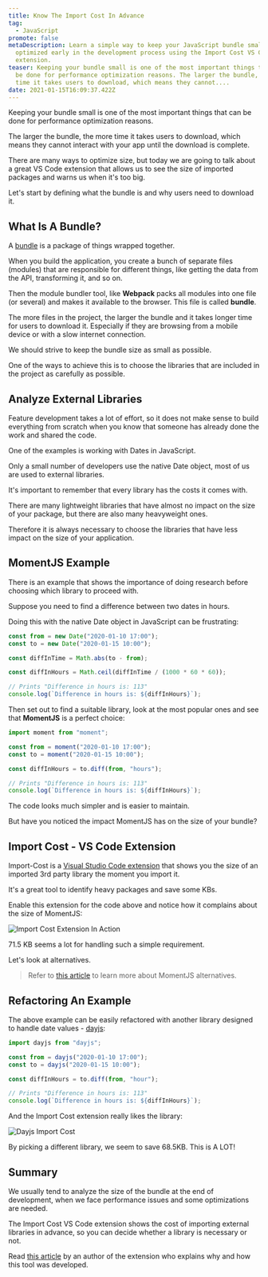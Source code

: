 ```yaml
---
title: Know The Import Cost In Advance
tag:
  - JavaScript
promote: false
metaDescription: Learn a simple way to keep your JavaScript bundle small and
  optimized early in the development process using the Import Cost VS Code
  extension.
teaser: Keeping your bundle small is one of the most important things that can
  be done for performance optimization reasons. The larger the bundle, the more
  time it takes users to download, which means they cannot....
date: 2021-01-15T16:09:37.422Z
---
```

Keeping your bundle small is one of the most important things that can be done for performance optimization reasons.

The larger the bundle, the more time it takes users to download, which means they cannot interact with your app until the download is complete.

There are many ways to optimize size, but today we are going to talk about a great VS Code extension that allows us to see the size of imported packages and warns us when it's too big.

Let's start by defining what the bundle is and why users need to download it.

## What Is A Bundle?

A [bundle](https://www.vocabulary.com/dictionary/bundle) is a package of things wrapped together.

When you build the application, you create a bunch of separate files (modules) that are responsible for different things, like getting the data from the API, transforming it, and so on.

Then the module bundler tool, like **Webpack** packs all modules into one file (or several) and makes it available to the browser. This file is called **bundle**.

The more files in the project, the larger the bundle and it takes longer time for users to download it. Especially if they are browsing from a mobile device or with a slow internet connection.

We should strive to keep the bundle size as small as possible.

One of the ways to achieve this is to choose the libraries that are included in the project as carefully as possible.

## Analyze External Libraries

Feature development takes a lot of effort, so it does not make sense to build everything from scratch when you know that someone has already done the work and shared the code.

One of the examples is working with Dates in JavaScript.

Only a small number of developers use the native Date object, most of us are used to external libraries.

It's important to remember that every library has the costs it comes with. 

There are many lightweight libraries that have almost no impact on the size of your package, but there are also many heavyweight ones.

Therefore it is always necessary to choose the libraries that have less impact on the size of your application.

## MomentJS Example

There is an example that shows the importance of doing research before choosing which library to proceed with. 

Suppose you need to find a difference between two dates in hours. 

Doing this with the native Date object in JavaScript can be frustrating:

```javascript
const from = new Date("2020-01-10 17:00");
const to = new Date("2020-01-15 10:00");

const diffInTime = Math.abs(to - from);

const diffInHours = Math.ceil(diffInTime / (1000 * 60 * 60)); 

// Prints "Difference in hours is: 113"
console.log(`Difference in hours is: ${diffInHours}`);
```

Then set out to find a suitable library, look at the most popular ones and see that **MomentJS** is a perfect choice:

```javascript
import moment from "moment";

const from = moment("2020-01-10 17:00");
const to = moment("2020-01-15 10:00");

const diffInHours = to.diff(from, "hours");

// Prints "Difference in hours is: 113"
console.log(`Difference in hours is: ${diffInHours}`);
```

The code looks much simpler and is easier to maintain.

But have you noticed the impact MomentJS has on the size of your bundle?

## Import Cost - VS Code Extension

Import-Cost is a [Visual Studio Code extension](https://marketplace.visualstudio.com/items?itemName=wix.vscode-import-cost) that shows you the size of an imported 3rd party library the moment you import it.

It's a great tool to identify heavy packages and save some KBs. 

Enable this extension for the code above and notice how it complains about the size of MomentJS:

![Import Cost Extension In Action](/img/screenshot-2021-01-15-at-17.58.08.png "Import Cost Extension In Action")

71.5 KB seems a lot for handling such a simple requirement. 

Let's look at alternatives.

> Refer to [this article](/the-best-momentjs-alternatives/) to learn more about MomentJS alternatives.

## Refactoring An Example

The above example can be easily refactored with another library designed to handle date values - [dayjs](https://github.com/iamkun/dayjs):

```javascript
import dayjs from "dayjs";

const from = dayjs("2020-01-10 17:00");
const to = dayjs("2020-01-15 10:00");

const diffInHours = to.diff(from, "hour");

// Prints "Difference in hours is: 113"
console.log(`Difference in hours is: ${diffInHours}`);
```

And the Import Cost extension really likes the library:

![Dayjs Import Cost](/img/screenshot-2021-01-15-at-17.59.01.png "Dayjs Import Cost")

By picking a different library, we seem to save 68.5KB. This is A LOT!

## Summary

We usually tend to analyze the size of the bundle at the end of development, when we face performance issues and some optimizations are needed. 

The Import Cost VS Code extension shows the cost of importing external libraries in advance, so you can decide whether a library is necessary or not. 

Read [this article](https://citw.medium.com/keep-your-bundle-size-under-control-with-import-cost-vscode-extension-5d476b3c5a76) by an author of the extension who explains why and how this tool was developed.